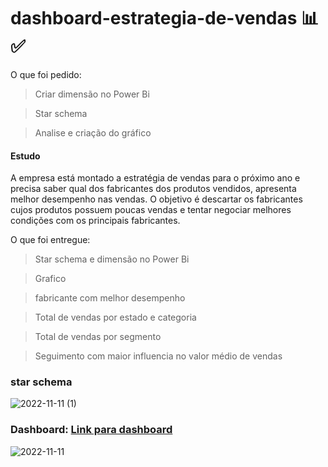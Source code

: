 # dashboard-estrategia-de-vendas 📊✅

O que foi pedido:
> Criar dimensão no Power Bi

> Star schema 

> Analise e criação do gráfico

#### Estudo 
A empresa está montado a estratégia de vendas para o próximo ano e precisa saber qual dos fabricantes dos produtos vendidos, apresenta melhor desempenho nas vendas. O objetivo é descartar os fabricantes cujos produtos possuem poucas vendas e tentar negociar melhores condições com os principais fabricantes.

O que foi entregue:
> Star schema e dimensão no Power Bi 

> Grafico 

> fabricante com melhor desempenho

> Total de vendas por estado e categoria

> Total de vendas por segmento 

> Seguimento com maior influencia no valor médio de vendas

### star schema 

![2022-11-11 (1)](https://user-images.githubusercontent.com/90153628/201426547-9505ba24-5c34-43c7-a845-7f149fcb38f2.png)

### Dashboard: [Link para dashboard](https://app.powerbi.com/groups/me/reports/f8f61e38-e087-43da-a311-5d818daeb928?ctid=659ce2b8-0714-4198-8c38-dc9b60aabb57&pbi_source=linkShare)

![2022-11-11](https://user-images.githubusercontent.com/90153628/201426789-e456f75f-cc77-4563-8ab2-5e76e75737dc.png)
